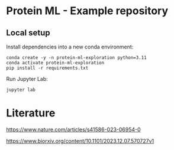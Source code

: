 # Protein ML - Example repository

## Local setup

Install dependencies into a new conda environment:

```
conda create -y -n protein-ml-exploration python=3.11
conda activate protein-ml-exploration
pip install -r requirements.txt
```

Run Jupyter Lab:

```
jupyter lab
```

# Literature

https://www.nature.com/articles/s41586-023-06954-0

https://www.biorxiv.org/content/10.1101/2023.12.07.570727v1
